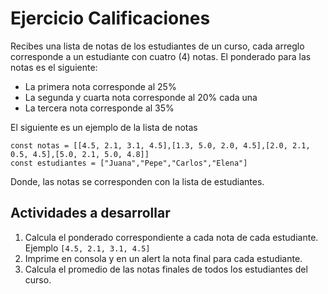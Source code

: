 # Ejercicio Calificaciones

Recibes una lista de notas de los estudiantes de un curso, cada arreglo corresponde a un estudiante con cuatro (4) notas. El ponderado para las notas es el siguiente:

- La primera nota corresponde al 25%
- La segunda y cuarta nota corresponde al 20% cada una
- La tercera nota corresponde al 35%

El siguiente es un ejemplo de la lista de notas

```
const notas = [[4.5, 2.1, 3.1, 4.5],[1.3, 5.0, 2.0, 4.5],[2.0, 2.1, 0.5, 4.5],[5.0, 2.1, 5.0, 4.8]]
const estudiantes = ["Juana","Pepe","Carlos","Elena"]
```

Donde, las notas se corresponden con la lista de estudiantes.

## Actividades a desarrollar

1. Calcula el ponderado correspondiente a cada nota de cada estudiante. Ejemplo `[4.5, 2.1, 3.1, 4.5]`
2. Imprime en consola y en un alert la nota final para cada estudiante.
3. Calcula el promedio de las notas finales de todos los estudiantes del curso.